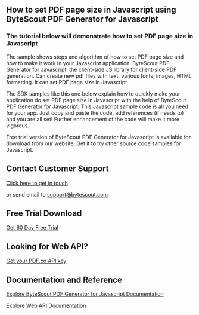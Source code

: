 ## How to set PDF page size in Javascript using ByteScout PDF Generator for Javascript

### The tutorial below will demonstrate how to set PDF page size in Javascript

The sample shows steps and algorithm of how to set PDF page size and how to make it work in your Javascript application. ByteScout PDF Generator for Javascript: the client-side JS library for client-side PDF generation. Can create new pdf files with text, various fonts, images, HTML formatting. It can set PDF page size in Javascript.

The SDK samples like this one below explain how to quickly make your application do set PDF page size in Javascript with the help of ByteScout PDF Generator for Javascript. This Javascript sample code is all you need for your app. Just copy and paste the code, add references (if needs to) and you are all set! Further enhancement of the code will make it more vigorous.

Free trial version of ByteScout PDF Generator for Javascript is available for download from our website. Get it to try other source code samples for Javascript.

## Contact Customer Support

[Click here to get in touch](https://bytescout.zendesk.com/hc/en-us/requests/new?subject=ByteScout%20PDF%20Generator%20for%20Javascript%20Question)

or send email to [support@bytescout.com](mailto:support@bytescout.com?subject=ByteScout%20PDF%20Generator%20for%20Javascript%20Question) 

## Free Trial Download

[Get 60 Day Free Trial](https://bytescout.com/download/web-installer?utm_source=github-readme)

## Looking for Web API? 

[Get your PDF.co API key](https://pdf.co/documentation/api?utm_source=github-readme)

## Documentation and Reference

[Explore ByteScout PDF Generator for Javascript Documentation](https://bytescout.com/documentation/index.html?utm_source=github-readme)

[Explore Web API Documentation](https://pdf.co/documentation/api?utm_source=github-readme)